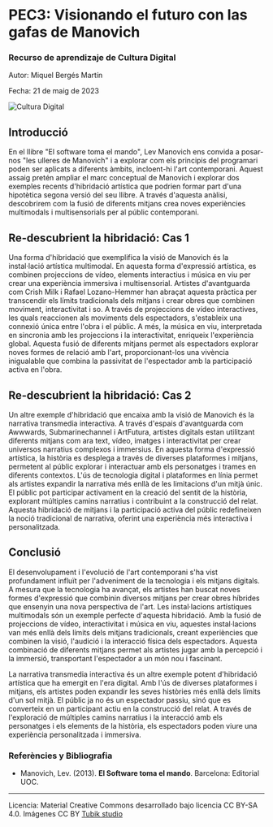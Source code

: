 # PEC3: Visionando el futuro con las gafas de Manovich 

### Recurso de aprendizaje de Cultura Digital 


Autor: Miquel Bergés Martín 


Fecha: 21 de maig de 2023

![Cultura Digital](https://miro.medium.com/max/1400/0*9PyyNvrO2PcD3KuU.png) 



## Introducció

En el llibre "El software toma el mando", Lev Manovich ens convida a posar-nos "les ulleres de Manovich" i a explorar com els principis del programari poden ser aplicats a diferents àmbits, incloent-hi l'art contemporani. Aquest assaig pretén ampliar el marc conceptual de Manovich i explorar dos exemples recents d'hibridació artística que podrien formar part d'una hipotètica segona versió del seu llibre. A través d'aquesta anàlisi, descobrirem com la fusió de diferents mitjans crea noves experiències multimodals i multisensorials per al públic contemporani.


## Re-descubrient la hibridació: Cas 1

Una forma d'hibridació que exemplifica la visió de Manovich és la instal·lació artística multimodal. En aquesta forma d'expressió artística, es combinen projeccions de vídeo, elements interactius i música en viu per crear una experiència immersiva i multisensorial. Artistes d'avantguarda com Crish Milk i Rafael Lozano-Hemmer han abraçat aquesta pràctica per transcendir els límits tradicionals dels mitjans i crear obres que combinen moviment, interactivitat i so. A través de projeccions de vídeo interactives, les quals reaccionen als moviments dels espectadors, s'estableix una connexió única entre l'obra i el públic. A més, la música en viu, interpretada en sincronia amb les projeccions i la interactivitat, enriqueix l'experiència global. Aquesta fusió de diferents mitjans permet als espectadors explorar noves formes de relació amb l'art, proporcionant-los una vivència inigualable que combina la passivitat de l'espectador amb la participació activa en l'obra.


## Re-descubrient la hibridació: Cas 2

Un altre exemple d'hibridació que encaixa amb la visió de Manovich és la narrativa transmedia interactiva. A través d'espais d'avantguarda com Awwwards, Submarinechannel i ArtFutura, artistes digitals estan utilitzant diferents mitjans com ara text, vídeo, imatges i interactivitat per crear universos narratius complexos i immersius. En aquesta forma d'expressió artística, la història es desplega a través de diverses plataformes i mitjans, permetent al públic explorar i interactuar amb els personatges i trames en diferents contextos. L'ús de tecnologia digital i plataformes en línia permet als artistes expandir la narrativa més enllà de les limitacions d'un mitjà únic. El públic pot participar activament en la creació del sentit de la història, explorant múltiples camins narratius i contribuint a la construcció del relat. Aquesta hibridació de mitjans i la participació activa del públic redefineixen la noció tradicional de narrativa, oferint una experiència més interactiva i personalitzada.


## Conclusió

El desenvolupament i l'evolució de l'art contemporani s'ha vist profundament influït per l'adveniment de la tecnologia i els mitjans digitals. A mesura que la tecnologia ha avançat, els artistes han buscat noves formes d'expressió que combinin diversos mitjans per crear obres híbrides que ensenyin una nova perspectiva de l'art. Les instal·lacions artístiques multimodals són un exemple perfecte d'aquesta hibridació. Amb la fusió de projeccions de vídeo, interactivitat i música en viu, aquestes instal·lacions van més enllà dels límits dels mitjans tradicionals, creant experiències que combinen la visió, l'audició i la interacció física dels espectadors. Aquesta combinació de diferents mitjans permet als artistes jugar amb la percepció i la immersió, transportant l'espectador a un món nou i fascinant.

La narrativa transmedia interactiva és un altre exemple potent d'hibridació artística que ha emergit en l'era digital. Amb l'ús de diverses plataformes i mitjans, els artistes poden expandir les seves històries més enllà dels límits d'un sol mitjà. El públic ja no és un espectador passiu, sinó que es converteix en un participant actiu en la construcció del relat. A través de l'exploració de múltiples camins narratius i la interacció amb els personatges i els elements de la història, els espectadors poden viure una experiència personalitzada i immersiva. 


### Referències y Bibliografia

* Manovich, Lev. (2013). **El Software toma el mando**. Barcelona: Editorial UOC. 


----

Licencia: Material Creative Commons desarrollado bajo licencia CC BY-SA 4.0. Imágenes CC BY [Tubik studio](https://blog.tubikstudio.com/how-to-create-original-flat-illustrations-designers-tips/) 
